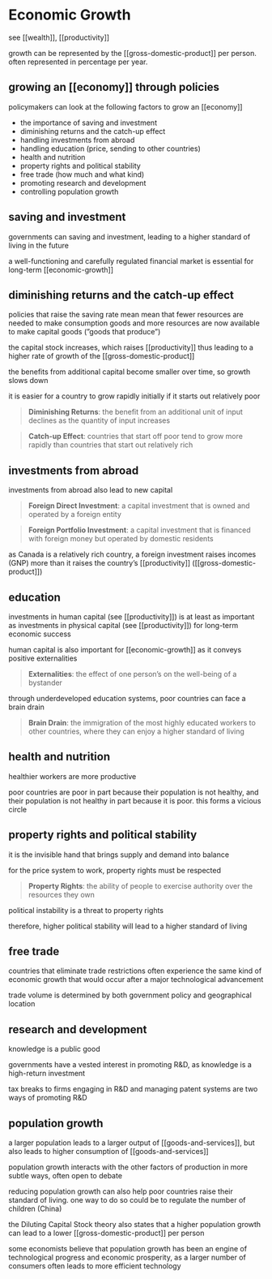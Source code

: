 # Economic Growth

see [[wealth]], [[productivity]]

growth can be represented by the [[gross-domestic-product]] per person. often represented in percentage per year.

## growing an [[economy]] through policies

policymakers can look at the following factors to grow an [[economy]]

- the importance of saving and investment
- diminishing returns and the catch-up effect
- handling investments from abroad
- handling education (price, sending to other countries)
- health and nutrition
- property rights and political stability
- free trade (how much and what kind)
- promoting research and development
- controlling population growth

## saving and investment

governments can saving and investment, leading to a higher standard of living in the future

a well-functioning and carefully regulated financial market is essential for long-term [[economic-growth]]

## diminishing returns and the catch-up effect

policies that raise the saving rate mean mean that fewer resources are needed to make consumption goods and more resources are now available to make capital goods (”goods that produce”)

the capital stock increases, which raises [[productivity]] thus leading to a higher rate of growth of the [[gross-domestic-product]]

the benefits from additional capital become smaller over time, so growth slows down

it is easier for a country to grow rapidly initially if it starts out relatively poor

> **Diminishing Returns**: the benefit from an additional unit of input declines as the quantity of input increases

> **Catch-up Effect**: countries that start off poor tend to grow more rapidly than countries that start out relatively rich

## investments from abroad

investments from abroad also lead to new capital

> **Foreign Direct Investment**: a capital investment that is owned and operated by a foreign entity

> **Foreign Portfolio Investment**: a capital investment that is financed with foreign money but operated by domestic residents

as Canada is a relatively rich country, a foreign investment raises incomes (GNP) more than it raises the country’s [[productivity]] ([[gross-domestic-product]])

## education

investments in human capital (see [[productivity]]) is at least as important as investments in physical capital (see [[productivity]]) for long-term economic success

human capital is also important for [[economic-growth]] as it conveys positive externalities

> **Externalities**: the effect of one person’s on the well-being of a bystander

through underdeveloped education systems, poor countries can face a brain drain

> **Brain Drain**: the immigration of the most highly educated workers to other countries, where they can enjoy a higher standard of living

## health and nutrition

healthier workers are more productive

poor countries are poor in part because their population is not healthy, and their population is not healthy in part because it is poor. this forms a vicious circle

## property rights and political stability

it is the invisible hand that brings supply and demand into balance

for the price system to work, property rights must be respected

> **Property Rights**: the ability of people to exercise authority over the resources they own

political instability is a threat to property rights

therefore, higher political stability will lead to a higher standard of living

## free trade

countries that eliminate trade restrictions often experience the same kind of economic growth that would occur after a major technological advancement

trade volume is determined by both government policy and geographical location

## research and development

knowledge is a public good

governments have a vested interest in promoting R&D, as knowledge is a high-return investment

tax breaks to firms engaging in R&D and managing patent systems are two ways of promoting R&D

## population growth

a larger population leads to a larger output of [[goods-and-services]], but also leads to higher consumption of [[goods-and-services]]

population growth interacts with the other factors of production in more subtle ways, often open to debate

reducing population growth can also help poor countries raise their standard of living. one way to do so could be to regulate the number of children (China)

the Diluting Capital Stock theory also states that a higher population growth can lead to a lower [[gross-domestic-product]] per person

some economists believe that population growth has been an engine of technological progress and economic prosperity, as a larger number of consumers often leads to more efficient technology
